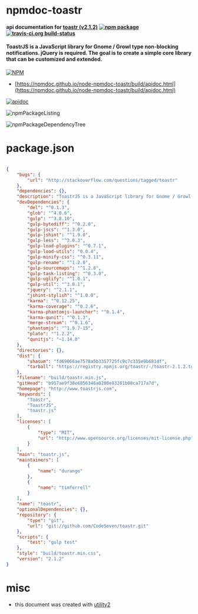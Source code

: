 # npmdoc-toastr

#### api documentation for  [toastr (v2.1.2)](http://www.toastrjs.com)  [![npm package](https://img.shields.io/npm/v/npmdoc-toastr.svg?style=flat-square)](https://www.npmjs.org/package/npmdoc-toastr) [![travis-ci.org build-status](https://api.travis-ci.org/npmdoc/node-npmdoc-toastr.svg)](https://travis-ci.org/npmdoc/node-npmdoc-toastr)

#### ToastrJS is a JavaScript library for Gnome / Growl type non-blocking notifications. jQuery is required. The goal is to create a simple core library that can be customized and extended.

[![NPM](https://nodei.co/npm/toastr.png?downloads=true&downloadRank=true&stars=true)](https://www.npmjs.com/package/toastr)

- [https://npmdoc.github.io/node-npmdoc-toastr/build/apidoc.html](https://npmdoc.github.io/node-npmdoc-toastr/build/apidoc.html)

[![apidoc](https://npmdoc.github.io/node-npmdoc-toastr/build/screenCapture.buildCi.browser.%252Ftmp%252Fbuild%252Fapidoc.html.png)](https://npmdoc.github.io/node-npmdoc-toastr/build/apidoc.html)

![npmPackageListing](https://npmdoc.github.io/node-npmdoc-toastr/build/screenCapture.npmPackageListing.svg)

![npmPackageDependencyTree](https://npmdoc.github.io/node-npmdoc-toastr/build/screenCapture.npmPackageDependencyTree.svg)



# package.json

```json

{
    "bugs": {
        "url": "http://stackoverflow.com/questions/tagged/toastr"
    },
    "dependencies": {},
    "description": "ToastrJS is a JavaScript library for Gnome / Growl type non-blocking notifications. jQuery is required. The goal is to create a simple core library that can be customized and extended.",
    "devDependencies": {
        "del": "^0.1.3",
        "glob": "^4.0.6",
        "gulp": "^3.8.10",
        "gulp-bytediff": "^0.2.0",
        "gulp-jscs": "^1.3.0",
        "gulp-jshint": "^1.9.0",
        "gulp-less": "^3.0.3",
        "gulp-load-plugins": "^0.7.1",
        "gulp-load-utils": "0.0.4",
        "gulp-minify-css": "^0.3.11",
        "gulp-rename": "^1.2.0",
        "gulp-sourcemaps": "^1.2.8",
        "gulp-task-listing": "^0.3.0",
        "gulp-uglify": "^1.0.1",
        "gulp-util": "^3.0.1",
        "jquery": "^2.1.1",
        "jshint-stylish": "^1.0.0",
        "karma": "^0.12.25",
        "karma-coverage": "^0.2.6",
        "karma-phantomjs-launcher": "^0.1.4",
        "karma-qunit": "^0.1.3",
        "merge-stream": "^0.1.6",
        "phantomjs": "^1.9.7-15",
        "plato": "^1.2.2",
        "qunitjs": "~1.14.0"
    },
    "directories": {},
    "dist": {
        "shasum": "fd69066ae7578a5b3357725fc9c7c335e9b681df",
        "tarball": "https://registry.npmjs.org/toastr/-/toastr-2.1.2.tgz"
    },
    "filename": "build/toastr.min.js",
    "gitHead": "b957ae9f38e6856346a0200e83281b08ca717a7d",
    "homepage": "http://www.toastrjs.com",
    "keywords": [
        "Toastr",
        "ToastrJS",
        "toastr.js"
    ],
    "licenses": [
        {
            "type": "MIT",
            "url": "http://www.opensource.org/licenses/mit-license.php"
        }
    ],
    "main": "toastr.js",
    "maintainers": [
        {
            "name": "durango"
        },
        {
            "name": "timferrell"
        }
    ],
    "name": "toastr",
    "optionalDependencies": {},
    "repository": {
        "type": "git",
        "url": "git://github.com/CodeSeven/toastr.git"
    },
    "scripts": {
        "test": "gulp test"
    },
    "style": "build/toastr.min.css",
    "version": "2.1.2"
}
```



# misc
- this document was created with [utility2](https://github.com/kaizhu256/node-utility2)
